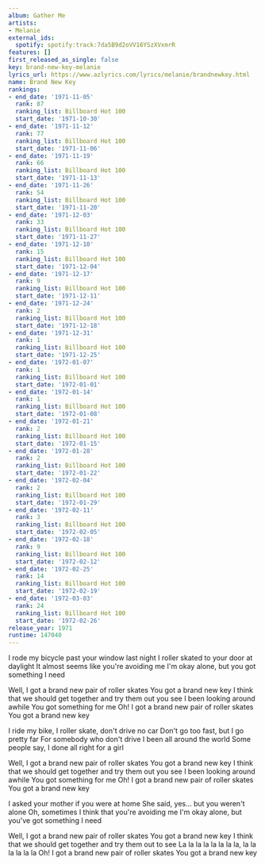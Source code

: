 ```yaml
---
album: Gather Me
artists:
- Melanie
external_ids:
  spotify: spotify:track:7da5B9d2oVV16YSzXVxmrR
features: []
first_released_as_single: false
key: brand-new-key-melanie
lyrics_url: https://www.azlyrics.com/lyrics/melanie/brandnewkey.html
name: Brand New Key
rankings:
- end_date: '1971-11-05'
  rank: 87
  ranking_list: Billboard Hot 100
  start_date: '1971-10-30'
- end_date: '1971-11-12'
  rank: 77
  ranking_list: Billboard Hot 100
  start_date: '1971-11-06'
- end_date: '1971-11-19'
  rank: 66
  ranking_list: Billboard Hot 100
  start_date: '1971-11-13'
- end_date: '1971-11-26'
  rank: 54
  ranking_list: Billboard Hot 100
  start_date: '1971-11-20'
- end_date: '1971-12-03'
  rank: 33
  ranking_list: Billboard Hot 100
  start_date: '1971-11-27'
- end_date: '1971-12-10'
  rank: 15
  ranking_list: Billboard Hot 100
  start_date: '1971-12-04'
- end_date: '1971-12-17'
  rank: 9
  ranking_list: Billboard Hot 100
  start_date: '1971-12-11'
- end_date: '1971-12-24'
  rank: 2
  ranking_list: Billboard Hot 100
  start_date: '1971-12-18'
- end_date: '1971-12-31'
  rank: 1
  ranking_list: Billboard Hot 100
  start_date: '1971-12-25'
- end_date: '1972-01-07'
  rank: 1
  ranking_list: Billboard Hot 100
  start_date: '1972-01-01'
- end_date: '1972-01-14'
  rank: 1
  ranking_list: Billboard Hot 100
  start_date: '1972-01-08'
- end_date: '1972-01-21'
  rank: 2
  ranking_list: Billboard Hot 100
  start_date: '1972-01-15'
- end_date: '1972-01-28'
  rank: 2
  ranking_list: Billboard Hot 100
  start_date: '1972-01-22'
- end_date: '1972-02-04'
  rank: 2
  ranking_list: Billboard Hot 100
  start_date: '1972-01-29'
- end_date: '1972-02-11'
  rank: 3
  ranking_list: Billboard Hot 100
  start_date: '1972-02-05'
- end_date: '1972-02-18'
  rank: 9
  ranking_list: Billboard Hot 100
  start_date: '1972-02-12'
- end_date: '1972-02-25'
  rank: 14
  ranking_list: Billboard Hot 100
  start_date: '1972-02-19'
- end_date: '1972-03-03'
  rank: 24
  ranking_list: Billboard Hot 100
  start_date: '1972-02-26'
release_year: 1971
runtime: 147040
---
```

I rode my bicycle past your window last night
I roller skated to your door at daylight
It almost seems like you're avoiding me
I'm okay alone, but you got something I need

Well, I got a brand new pair of roller skates
You got a brand new key
I think that we should get together and try them out you see
I been looking around awhile
You got something for me
Oh! I got a brand new pair of roller skates
You got a brand new key

I ride my bike, I roller skate, don't drive no car
Don't go too fast, but I go pretty far
For somebody who don't drive
I been all around the world
Some people say, I done all right for a girl

Well, I got a brand new pair of roller skates
You got a brand new key
I think that we should get together and try them out you see
I been looking around awhile
You got something for me
Oh! I got a brand new pair of roller skates
You got a brand new key

I asked your mother if you were at home
She said, yes... but you weren't alone
Oh, sometimes I think that you're avoiding me
I'm okay alone, but you've got something I need

Well, I got a brand new pair of roller skates
You got a brand new key
I think that we should get together and try them out to see
La la la la la la la la, la la la la la la
Oh! I got a brand new pair of roller skates
You got a brand new key
